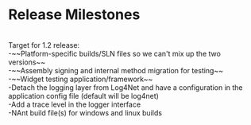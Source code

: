 Release Milestones
==================

<br>
Target for 1.2 release:<br>
-~~Platform-specific builds/SLN files so we can't mix up the two versions~~<br>
-~~Assembly signing and internal method migration for testing~~<br>
-~~Widget testing application/framework~~<br>
-Detach the logging layer from Log4Net and have a configuration in the application config file (default will be log4net)<br>
-Add a trace level in the logger interface<br>
-NAnt build file(s) for windows and linux builds <br>
<br>
